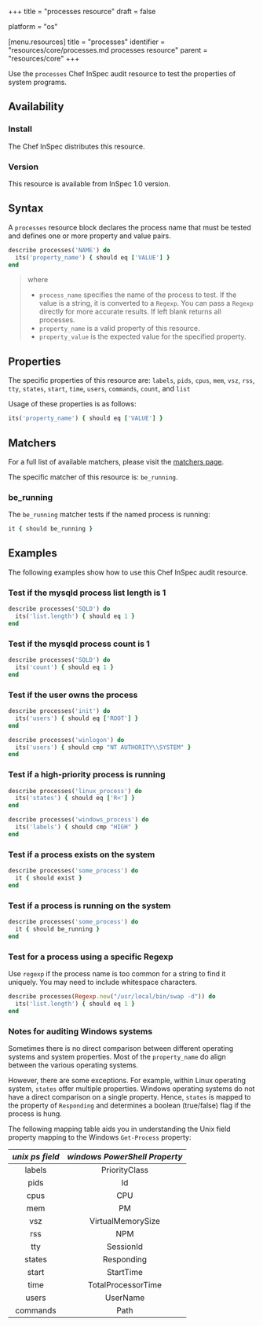 +++
title = "processes resource"
draft = false

platform = "os"

[menu.resources]
    title = "processes"
    identifier = "resources/core/processes.md processes resource"
    parent = "resources/core"
+++

Use the `processes` Chef InSpec audit resource to test the properties of system programs.

## Availability

### Install

The Chef InSpec distributes this resource.

### Version

This resource is available from InSpec 1.0 version.

## Syntax

A `processes` resource block declares the process name that must be tested and defines one or more property and value pairs.

```ruby
describe processes('NAME') do
  its('property_name') { should eq ['VALUE'] }
end
```

> where
>
> - `process_name` specifies the name of the process to test. If the value is a string, it is converted to a `Regexp`. You can pass a `Regexp` directly for more accurate results. If left blank returns all processes.
> - `property_name` is a valid property of this resource.
> - `property_value` is the expected value for the specified property.

## Properties

The specific properties of this resource are: `labels`, `pids`, `cpus`, `mem`, `vsz`, `rss`, `tty`, `states`, `start`, `time`, `users`, `commands`, `count`, and `list`

Usage of these properties is as follows:

```ruby
its('property_name') { should eq ['VALUE'] }
```

## Matchers

For a full list of available matchers, please visit the [matchers page](/reference/matchers/).

The specific matcher of this resource is: `be_running`.

### be_running

The `be_running` matcher tests if the named process is running:

```ruby
it { should be_running }
```

## Examples

The following examples show how to use this Chef InSpec audit resource.

### Test if the mysqld process list length is 1

```ruby
describe processes('SQLD') do
  its('list.length') { should eq 1 }
end
```

### Test if the mysqld process count is 1

```ruby
describe processes('SQLD') do
  its('count') { should eq 1 }
end
```

### Test if the user owns the process

```ruby
describe processes('init') do
  its('users') { should eq ['ROOT'] }
end

describe processes('winlogon') do
  its('users') { should cmp "NT AUTHORITY\\SYSTEM" }
end
```

### Test if a high-priority process is running

```ruby
describe processes('linux_process') do
  its('states') { should eq ['R<'] }
end

describe processes('windows_process') do
  its('labels') { should cmp "HIGH" }
end
```

### Test if a process exists on the system

```ruby
describe processes('some_process') do
  it { should exist }
end
```

### Test if a process is running on the system

```ruby
describe processes('some_process') do
  it { should be_running }
end
```

### Test for a process using a specific Regexp

Use `regexp` if the process name is too common for a string to find it uniquely. You may need to include whitespace characters.

```ruby
describe processes(Regexp.new("/usr/local/bin/swap -d")) do
  its('list.length') { should eq 1 }
end
```

### Notes for auditing Windows systems

Sometimes there is no direct comparison between different operating systems and system properties. Most of the `property_name` do align between the various operating systems.

However, there are some exceptions. For example, within Linux operating system, `states` offer multiple properties. Windows operating systems do not have a direct comparison on a single property. Hence, `states` is mapped to the property of `Responding` and determines a boolean (true/false) flag if the process is hung.

The following mapping table aids you in understanding the Unix field property mapping to the Windows `Get-Process` property:

| _unix ps field_ | _windows PowerShell Property_ |
| :-------------: | :---------------------------: |
|     labels      |         PriorityClass         |
|      pids       |              Id               |
|      cpus       |              CPU              |
|       mem       |              PM               |
|       vsz       |       VirtualMemorySize       |
|       rss       |              NPM              |
|       tty       |           SessionId           |
|     states      |          Responding           |
|      start      |           StartTime           |
|      time       |      TotalProcessorTime       |
|      users      |           UserName            |
|    commands     |             Path              |
